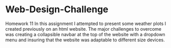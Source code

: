 # Web-Design-Challenge
Homework 11
In this assignment I attempted to present some weather plots I created previously on an html website. The major challenges to overcome was creating a collapsible navbar at the top of the website with a dropdown menu and insuring that the website was adaptable to different size devices. 
